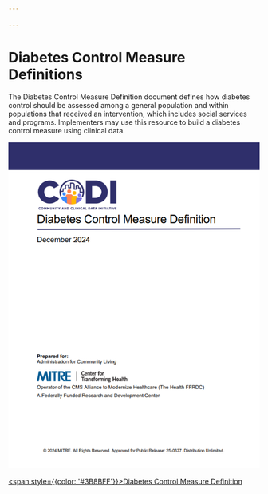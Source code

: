 ```yaml
---

---
```


# Diabetes Control Measure Definitions

The Diabetes Control Measure Definition document defines how diabetes control should be assessed among a general population and within populations that received an intervention, which includes social services and programs. Implementers may use this resource to build a diabetes control measure using clinical data.  

<div style={{width: '250px'}}>
<div style={{border: "2px solid"}}>

[![](../../../static/img/diabetes-control-measure-def.png)](../../../../codi-resources/CODI_Diabetes_Control_Measure_Definition.pdf) 
</div>

[<span style={{color: '#3B8BFF'}}>Diabetes Control Measure Definition</span>](../../../../codi-resources/CODI_Diabetes_Control_Measure_Definition.pdf)
</div>